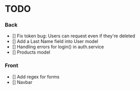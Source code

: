 # TODO

### Back

- [] Fix token bug: Users can request even if they're deleted
- [] Add a Last Name field into User model
- [] Handling errors for login() in auth.service
- [] Products model

### Front

- [] Add regex for forms
- [] Navbar
